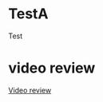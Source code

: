 # TestA

Test

# video review

[Video review](https://www.loom.com/share/4f2060f433744a6488ea2e2963b44373)
